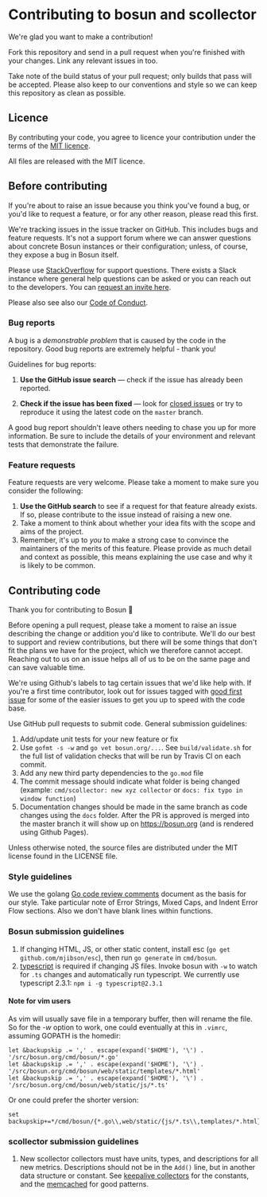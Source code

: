 # Contributing to bosun and scollector
 
We're glad you want to make a contribution!
 
Fork this repository and send in a pull request when you're finished with your changes. Link any relevant issues in too.
 
Take note of the build status of your pull request; only builds that pass will be accepted. 
Please also keep to our conventions and style so we can keep this repository as clean as possible.
 
## Licence
 
By contributing your code, you agree to licence your contribution under the terms of the [MIT licence].
 
All files are released with the MIT licence.

## Before contributing

If you're about to raise an issue because you think you've found a bug, or you'd like to request a feature, or for any other reason, please read this first.

We're tracking issues in the issue tracker on GitHub. This includes bugs and feature requests. 
It's not a support forum where we can answer questions about concrete Bosun instances or their configuration; unless, of course, they expose a bug in Bosun itself.

Please use [StackOverflow] for support questions. There exists a Slack instance where general help questions can be asked or you can reach out to the developers. You can [request an invite here][SlackInvite].

Please also see also our [Code of Conduct].

### Bug reports

A bug is a _demonstrable problem_ that is caused by the code in the repository. Good bug reports are extremely helpful - thank you!

Guidelines for bug reports:

1. **Use the GitHub issue search** &mdash; check if the issue has already been
   reported.

1. **Check if the issue has been fixed** &mdash; look for [closed issues] 
   or try to reproduce it using the latest code on the `master` branch.

A good bug report shouldn't leave others needing to chase you up for more information. 
Be sure to include the details of your environment and relevant tests that demonstrate the failure.

### Feature requests

Feature requests are very welcome. Please take a moment to make sure you consider the following:

1. **Use the GitHub search** to see if a request for that feature already exists. 
   If so, please contribute to the issue instead of raising a new one.
1. Take a moment to think about whether your idea fits with the scope and aims of the project.
1. Remember, it's up to *you* to make a strong case to convince the maintainers of the merits of this feature. 
   Please provide as much detail and context as possible, this means explaining the use case and why it is likely to be common.

## Contributing code

Thank you for contributing to Bosun :raised_hands:

Before opening a pull request, please take a moment to raise an issue describing the change or addition you'd like to 
contribute. We'll do our best to support and review contributions, but there will be some things that don't fit the 
plans we have for the project, which we therefore cannot accept. Reaching out to us on an issue helps all of us to be on 
the same page and can save valuable time.

We're using Github's labels to tag certain issues that we'd like help with. If you're a first time contributor, look out
for issues tagged with [good first issue] for some of the easier issues to get you up to speed with the code base.

Use GitHub pull requests to submit code. General submission guidelines:

1. Add/update unit tests for your new feature or fix 
1. Use `gofmt -s -w` and `go vet bosun.org/...`. See `build/validate.sh` for the full list of validation checks that will be run by Travis CI on each commit.
1. Add any new third party dependencies to the `go.mod` file
1. The commit message should indicate what folder is being changed (example: `cmd/scollector: new xyz collector` or `docs: fix typo in window function`)
1. Documentation changes should be made in the same branch as code changes using the `docs` folder. After the PR is approved is merged into the master branch it will show up on https://bosun.org (and is rendered using Github Pages).  

Unless otherwise noted, the source files are distributed under the MIT license found in the LICENSE file.

### Style guidelines

We use the golang [Go code review comments] document as the basis for our style. 
Take particular note of Error Strings, Mixed Caps, and Indent Error Flow sections. 
Also we don't have blank lines within functions.

### Bosun submission guidelines

1. If changing HTML, JS, or other static content, install esc (`go get github.com/mjibson/esc`), then run `go generate` in `cmd/bosun`.
1. [typescript][typescript] is required if changing JS files. 
   Invoke bosun with `-w` to watch for `.ts` changes and automatically run typescript. 
   We currently use typescript 2.3.1: `npm i -g typescript@2.3.1`

#### Note for vim users

As vim will usually save file in a temporary buffer, then will rename the file. 
So for the *-w* option to work, one could eventually at this in
`.vimrc`, assuming GOPATH is the homedir:

```
let &backupskip .= ',' . escape(expand('$HOME'), '\') . '/src/bosun.org/cmd/bosun/*.go'
let &backupskip .= ',' . escape(expand('$HOME'), '\') . '/src/bosun.org/cmd/bosun/web/static/templates/*.html'
let &backupskip .= ',' . escape(expand('$HOME'), '\') . '/src/bosun.org/cmd/bosun/web/static/js/*.ts'
```

Or one could prefer the shorter version:

```
set backupskip+=*/cmd/bosun/{*.go\\,web/static/{js/*.ts\\,templates/*.html}}
```

### scollector submission guidelines

1. New scollector collectors must have units, types, and descriptions for all new metrics. 
   Descriptions should not be in the `Add()` line, but in another data structure or constant. 
   See [keepalive collectors] for the constants, and the [memcached] for good patterns.

[Code of Conduct]: CODE_OF_CONDUCT.md "Code of Conduct"
[MIT licence]: LICENSE "MIT licence"
[closed issues]: https://github.com/bosun-monitor/bosun/issues?q=is%3Aissue+is%3Aclosed "closed issues"
[StackOverflow]: https://stackoverflow.com/questions/tagged/bosun "StackOverflow"
[SlackInvite]: https://bosun.org/slackInvite
[Go code review comments]: https://github.com/golang/go/wiki/CodeReviewComments "Go code review comments"
[typescript]: https://www.npmjs.com/package/typescript
[keepalive collectors]: https://github.com/bosun-monitor/bosun/blob/master/cmd/scollector/collectors/keepalived_linux.go "keepalive collectors"
[memcached]: https://github.com/bosun-monitor/bosun/blob/master/cmd/scollector/collectors/memcached_unix.go "memcached"
[good first issue]: https://github.com/bosun-monitor/bosun/labels/good%20first%20issue "good first issue"
